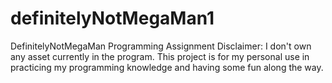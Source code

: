 # definitelyNotMegaMan1
DefinitelyNotMegaMan Programming Assignment
Disclaimer:
I don't own any asset currently in the program.
This project is for my personal use in practicing my 
programming knowledge and having some fun along the way.

